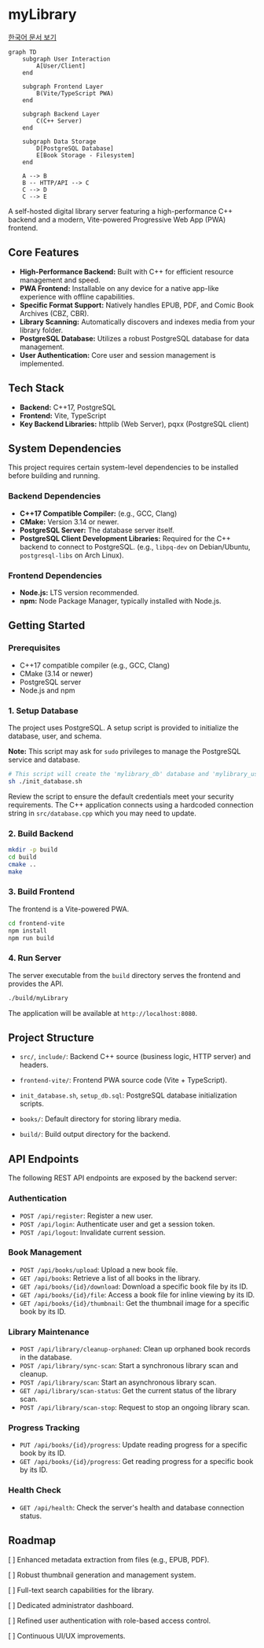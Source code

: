 # myLibrary

[한국어 문서 보기](README.ko.md)

```mermaid
graph TD
    subgraph User Interaction
        A[User/Client]
    end

    subgraph Frontend Layer
        B(Vite/TypeScript PWA)
    end

    subgraph Backend Layer
        C(C++ Server)
    end

    subgraph Data Storage
        D[PostgreSQL Database]
        E[Book Storage - Filesystem]
    end

    A --> B
    B -- HTTP/API --> C
    C --> D
    C --> E
```

A self-hosted digital library server featuring a high-performance C++ backend and a modern, Vite-powered Progressive Web App (PWA) frontend.

## Core Features

-   **High-Performance Backend:** Built with C++ for efficient resource management and speed.
-   **PWA Frontend:** Installable on any device for a native app-like experience with offline capabilities.
-   **Specific Format Support:** Natively handles EPUB, PDF, and Comic Book Archives (CBZ, CBR).
-   **Library Scanning:** Automatically discovers and indexes media from your library folder.
-   **PostgreSQL Database:** Utilizes a robust PostgreSQL database for data management.
-   **User Authentication:** Core user and session management is implemented.

## Tech Stack

-   **Backend:** C++17, PostgreSQL
-   **Frontend:** Vite, TypeScript
-   **Key Backend Libraries:** httplib (Web Server), pqxx (PostgreSQL client)

## System Dependencies

This project requires certain system-level dependencies to be installed before building and running.

### Backend Dependencies

-   **C++17 Compatible Compiler:** (e.g., GCC, Clang)
-   **CMake:** Version 3.14 or newer.
-   **PostgreSQL Server:** The database server itself.
-   **PostgreSQL Client Development Libraries:** Required for the C++ backend to connect to PostgreSQL. (e.g., `libpq-dev` on Debian/Ubuntu, `postgresql-libs` on Arch Linux).

### Frontend Dependencies

-   **Node.js:** LTS version recommended.
-   **npm:** Node Package Manager, typically installed with Node.js.

## Getting Started

### Prerequisites

-   C++17 compatible compiler (e.g., GCC, Clang)
-   CMake (3.14 or newer)
-   PostgreSQL server
-   Node.js and npm

### 1. Setup Database

The project uses PostgreSQL. A setup script is provided to initialize the database, user, and schema.

**Note:** This script may ask for `sudo` privileges to manage the PostgreSQL service and database.

```bash
# This script will create the 'mylibrary_db' database and 'mylibrary_user'
sh ./init_database.sh
```
Review the script to ensure the default credentials meet your security requirements. The C++ application connects using a hardcoded connection string in `src/database.cpp` which you may need to update.

### 2. Build Backend

```bash
mkdir -p build
cd build
cmake ..
make
```

### 3. Build Frontend

The frontend is a Vite-powered PWA.

```bash
cd frontend-vite
npm install
npm run build
```

### 4. Run Server

The server executable from the `build` directory serves the frontend and provides the API.

```bash
./build/myLibrary
```
The application will be available at `http://localhost:8080`.

## Project Structure

-   `src/`, `include/`: Backend C++ source (business logic, HTTP server) and headers.
-   `frontend-vite/`: Frontend PWA source code (Vite + TypeScript).

-   `init_database.sh`, `setup_db.sql`: PostgreSQL database initialization scripts.
-   `books/`: Default directory for storing library media.
-   `build/`: Build output directory for the backend.

## API Endpoints

The following REST API endpoints are exposed by the backend server:

### Authentication

-   `POST /api/register`: Register a new user.
-   `POST /api/login`: Authenticate user and get a session token.
-   `POST /api/logout`: Invalidate current session.

### Book Management

-   `POST /api/books/upload`: Upload a new book file.
-   `GET /api/books`: Retrieve a list of all books in the library.
-   `GET /api/books/{id}/download`: Download a specific book file by its ID.
-   `GET /api/books/{id}/file`: Access a book file for inline viewing by its ID.
-   `GET /api/books/{id}/thumbnail`: Get the thumbnail image for a specific book by its ID.

### Library Maintenance

-   `POST /api/library/cleanup-orphaned`: Clean up orphaned book records in the database.
-   `POST /api/library/sync-scan`: Start a synchronous library scan and cleanup.
-   `POST /api/library/scan`: Start an asynchronous library scan.
-   `GET /api/library/scan-status`: Get the current status of the library scan.
-   `POST /api/library/scan-stop`: Request to stop an ongoing library scan.

### Progress Tracking

-   `PUT /api/books/{id}/progress`: Update reading progress for a specific book by its ID.
-   `GET /api/books/{id}/progress`: Get reading progress for a specific book by its ID.

### Health Check

-   `GET /api/health`: Check the server's health and database connection status.

## Roadmap

[ ] Enhanced metadata extraction from files (e.g., EPUB, PDF).

[ ] Robust thumbnail generation and management system.

[ ] Full-text search capabilities for the library.

[ ] Dedicated administrator dashboard.

[ ] Refined user authentication with role-based access control.

[ ] Continuous UI/UX improvements.